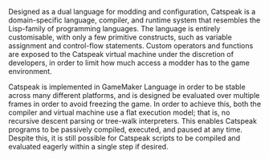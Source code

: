 Designed as a dual language for modding and configuration, Catspeak is a domain-specific language, compiler, and runtime system that resembles the Lisp-family of programming languages. The language is entirely customisable, with only a few primitive constructs, such as variable assignment and control-flow statements. Custom operators and functions are exposed to the Catspeak virtual machine under the discretion of developers, in order to limit how much access a modder has to the game environment.

Catspeak is implemented in GameMaker Language in order to be stable across many different platforms, and is designed be evaluated over multiple frames in order to avoid freezing the game. In order to achieve this, both the compiler and virtual machine use a flat execution model; that is, no recursive descent parsing or tree-walk interpreters. This enables Catspeak programs to be passively compiled, executed, and paused at any time. Despite this, it is still possible for Catspeak scripts to be compiled and evaluated eagerly within a single step if desired.
